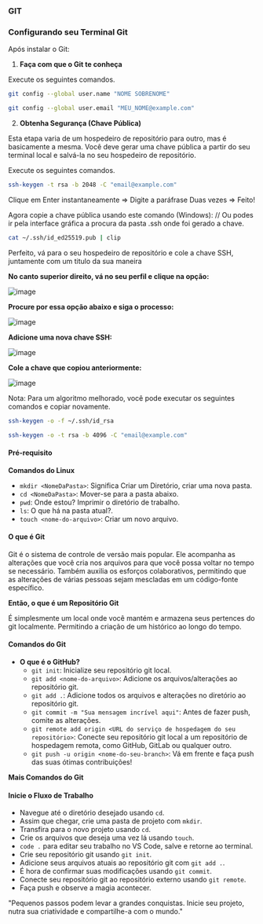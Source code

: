 ### GIT

### Configurando seu Terminal Git

Após instalar o Git:

1. **Faça com que o Git te conheça**

Execute os seguintes comandos.

```bash
git config --global user.name "NOME SOBRENOME"
```
```bash
git config --global user.email "MEU_NOME@example.com"
```

2. **Obtenha Segurança (Chave Pública)**

Esta etapa varia de um hospedeiro de repositório para outro, mas é basicamente a mesma. Você deve gerar uma chave pública a partir do seu terminal local e salvá-la no seu hospedeiro de repositório.

Execute os seguintes comandos.

```bash
ssh-keygen -t rsa -b 2048 -C "email@example.com"
```

Clique em Enter instantaneamente => Digite a paráfrase Duas vezes => Feito!

Agora copie a chave pública usando este comando (Windows): // Ou podes ir pela interface gráfica a procura da pasta .ssh onde foi gerado a chave.

```bash
cat ~/.ssh/id_ed25519.pub | clip
```

Perfeito, vá para o seu hospedeiro de repositório e cole a chave SSH, juntamente com um titulo da sua maneira


**No canto superior direito, vá no seu perfil e clique na opção:**

![image](https://github.com/laylson01/Git-WFLW/assets/81764734/3ea52cd3-6654-4a76-baae-66241b9cf87a)

**Procure por essa opção abaixo e siga o processo:**

![image](https://github.com/laylson01/Git-WFLW/assets/81764734/2e041621-e752-42c1-ac78-6f10a54d1f47)

**Adicione uma nova chave SSH:**

![image](https://github.com/laylson01/Git-WFLW/assets/81764734/42ed98f3-dcab-4382-9cbf-9363b2ac2863)

**Cole a chave que copiou anteriormente:**

![image](https://github.com/laylson01/Git-WFLW/assets/81764734/416ea2ca-d0ad-4b8c-952e-fc91e7d233eb)


Nota: Para um algoritmo melhorado, você pode executar os seguintes comandos e copiar novamente.

```bash
ssh-keygen -o -f ~/.ssh/id_rsa
```
```bash
ssh-keygen -o -t rsa -b 4096 -C "email@example.com"
```


#### Pré-requisito

**Comandos do Linux**

- `mkdir <NomeDaPasta>`: Significa Criar um Diretório, criar uma nova pasta.
- `cd <NomeDaPasta>`: Mover-se para a pasta abaixo.
- `pwd`: Onde estou? Imprimir o diretório de trabalho.
- `ls`: O que há na pasta atual?.
- `touch <nome-do-arquivo>`: Criar um novo arquivo.

#### O que é Git

Git é o sistema de controle de versão mais popular. Ele acompanha as alterações que você cria nos arquivos para que você possa voltar no tempo se necessário. Também auxilia os esforços colaborativos, permitindo que as alterações de várias pessoas sejam mescladas em um código-fonte específico.

**Então, o que é um Repositório Git**

É simplesmente um local onde você mantém e armazena seus pertences do git localmente. Permitindo a criação de um histórico ao longo do tempo.

#### Comandos do Git

- **O que é o GitHub?**
  - `git init`: Inicialize seu repositório git local.
  - `git add <nome-do-arquivo>`: Adicione os arquivos/alterações ao repositório git.
  - `git add .`: Adicione todos os arquivos e alterações no diretório ao repositório git.
  - `git commit -m "Sua mensagem incrível aqui"`: Antes de fazer push, comite as alterações.
  - `git remote add origin <URL do serviço de hospedagem do seu repositório>`: Conecte seu repositório git local a um repositório de hospedagem remota, como GitHub, GitLab ou qualquer outro.
  - `git push -u origin <nome-do-seu-branch>`: Vá em frente e faça push das suas ótimas contribuições!

**Mais Comandos do Git**

#### Inicie o Fluxo de Trabalho

- Navegue até o diretório desejado usando `cd`.
- Assim que chegar, crie uma pasta de projeto com `mkdir`.
- Transfira para o novo projeto usando `cd`.
- Crie os arquivos que deseja uma vez lá usando `touch`.
- `code .` para editar seu trabalho no VS Code, salve e retorne ao terminal.
- Crie seu repositório git usando `git init`.
- Adicione seus arquivos atuais ao repositório git com `git add .`.
- É hora de confirmar suas modificações usando `git commit`.
- Conecte seu repositório git ao repositório externo usando `git remote`.
- Faça push e observe a magia acontecer.

"Pequenos passos podem levar a grandes conquistas. Inicie seu projeto, nutra sua criatividade e compartilhe-a com o mundo."
